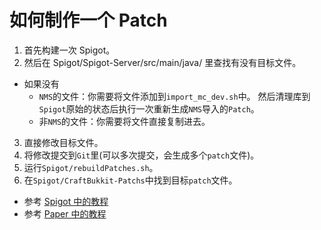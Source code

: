 # 如何制作一个 Patch
1. 首先构建一次 Spigot。
2. 然后在 Spigot/Spigot-Server/src/main/java/ 里查找有没有目标文件。
  * 如果没有
    * `NMS`的文件：你需要将文件添加到`import_mc_dev.sh`中。
      然后清理库到`Spigot`原始的状态后执行一次重新生成`NMS`导入的`Patch`。
    * 非`NMS`的文件：你需要将文件直接复制进去。
3. 直接修改目标文件。
4. 将修改提交到`Git`里(可以多次提交，会生成多个`patch`文件)。
5. 运行`Spigot/rebuildPatches.sh`。
6. 在`Spigot/CraftBukkit-Patchs`中找到目标`patch`文件。

<!---->
* 参考 [Spigot 中的教程](https://hub.spigotmc.org/stash/projects/SPIGOT/repos/spigot/browse/README.md)
* 参考 [Paper 中的教程](https://github.com/PaperMC/Paper/blob/master/CONTRIBUTING.md#modifying-patches)
